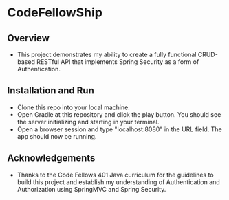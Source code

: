 # CodeFellowShip

## Overview
- This project demonstrates my ability to create a fully functional CRUD-based RESTful API that implements Spring Security as a form of Authentication.

## Installation and Run
- Clone this repo into your local machine. 
- Open Gradle at this repository and click the play button. You should see the server initializing and starting in your terminal. 
- Open a browser session and type "localhost:8080" in the URL field. The app should now be running. 

## Acknowledgements
- Thanks to the Code Fellows 401 Java curriculum for the guidelines to build this project and establish my understanding of Authentication and Authorization using SpringMVC and Spring Security. 